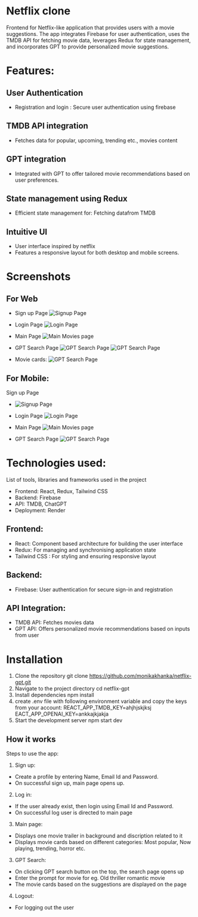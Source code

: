 # Netflix clone

Frontend for Netflix-like application that provides users with a movie suggestions. The app integrates Firebase for user authentication, uses the TMDB API for fetching movie data, leverages Redux for state management, and incorporates GPT to provide personalized movie suggestions.

# Features:

## User Authentication

- Registration and login : Secure user authentication using firebase

## TMDB API integration

- Fetches data for popular, upcoming, trending etc., movies content

## GPT integration

- Integrated with GPT to offer tailored movie recommendations based on user preferences.

## State management using Redux

- Efficient state management for: Fetching datafrom TMDB

## Intuitive UI

- User interface inspired by netflix
- Features a responsive layout for both desktop and mobile screens.

# Screenshots

## For Web

- Sign up Page
  ![Signup Page](netflix-img/SignupPage.png)

- Login Page
  ![Login Page](netflix-img/SigninPage.png)

- Main Page
  ![Main Movies page](netflix-img/MainPage.png)

- GPT Search Page
  ![GPT Search Page](netflix-img/GptSearchPage.png)
  ![GPT Search Page](netflix-img/GptSearchPage2.png)
- Movie cards:
  ![GPT Search Page](netflix-img/MovieCards.png)

## For Mobile:

Sign up Page

- ![Signup Page](netflix-img/Mobile-SignUpPage.png)

- Login Page
  ![Login Page](netflix-img/Mobile-SignInPage.png)

- Main Page
  ![Main Movies page](netflix-img/Mobile-MainPage.png)

- GPT Search Page
  ![GPT Search Page](netflix-img/Mobile-GptSearchPage.png)

# Technologies used:

List of tools, libraries and frameworks used in the project

- Frontend: React, Redux, Tailwind CSS
- Backend: Firebase
- API: TMDB, ChatGPT
- Deployment: Render

## Frontend:

- React: Component based architecture for building the user interface
- Redux: For managing and synchronising application state
- Tailwind CSS : For styling and ensuring responsive layout

## Backend:

- Firebase: User authentication for secure sign-in and registration

## API Integration:

- TMDB API: Fetches movies data
- GPT API: Offers personalized movie recommendations based on inputs from user

# Installation

1. Clone the repository
   git clone https://github.com/monikakhanka/netflix-gpt.git
2. Navigate to the project directory
   cd netflix-gpt
3. Install dependencies
   npm install
4. create .env file with following environment variable and copy the keys from your account:
   REACT_APP_TMDB_KEY=ahjhjskjksj
   EACT_APP_OPENAI_KEY=ankkajkjakja
5. Start the development server
   npm start dev

## How it works

Steps to use the app:

1. Sign up:

- Create a profile by entering Name, Email Id and Password.
- On successful sign up, main page opens up.

2. Log in:

- If the user already exist, then login using Email Id and Password.
- On successful log user is directed to main page

3. Main page:

- Displays one movie trailer in background and discription related to it
- Displays movie cards based on different categories: Most popular, Now playing, trending, horror etc.

3. GPT Search:

- On clicking GPT search button on the top, the search page opens up
- Enter the prompt for movie for eg. Old thriller romantic movie
- The movie cards based on the suggestions are displayed on the page

4. Logout:

- For logging out the user
